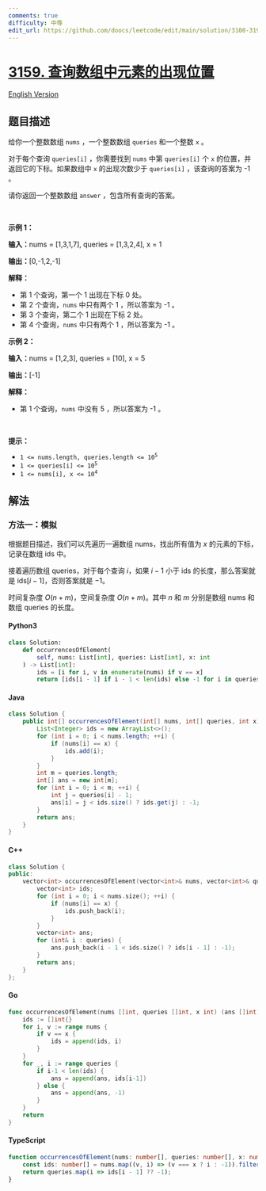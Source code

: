 ```yaml
---
comments: true
difficulty: 中等
edit_url: https://github.com/doocs/leetcode/edit/main/solution/3100-3199/3159.Find%20Occurrences%20of%20an%20Element%20in%20an%20Array/README.md
---
```


<!-- problem:start -->

# [3159. 查询数组中元素的出现位置](https://leetcode.cn/problems/find-occurrences-of-an-element-in-an-array)

[English Version](/solution/3100-3199/3159.Find%20Occurrences%20of%20an%20Element%20in%20an%20Array/README_EN.md)

## 题目描述

<!-- description:start -->

<p>给你一个整数数组&nbsp;<code>nums</code>&nbsp;，一个整数数组&nbsp;<code>queries</code>&nbsp;和一个整数&nbsp;<code>x</code>&nbsp;。</p>

<p>对于每个查询&nbsp;<code>queries[i]</code>&nbsp;，你需要找到&nbsp;<code>nums</code>&nbsp;中第&nbsp;<code>queries[i]</code>&nbsp;个&nbsp;<code>x</code>&nbsp;的位置，并返回它的下标。如果数组中&nbsp;<code>x</code>&nbsp;的出现次数少于&nbsp;<code>queries[i]</code>&nbsp;，该查询的答案为 -1 。</p>

<p>请你返回一个整数数组&nbsp;<code>answer</code>&nbsp;，包含所有查询的答案。</p>

<p>&nbsp;</p>

<p><strong class="example">示例 1：</strong></p>

<div class="example-block">
<p><span class="example-io"><b>输入：</b>nums = [1,3,1,7], queries = [1,3,2,4], x = 1</span></p>

<p><span class="example-io"><b>输出：</b>[0,-1,2,-1]</span></p>

<p><strong>解释：</strong></p>

<ul>
	<li>第 1 个查询，第一个 1 出现在下标 0 处。</li>
	<li>第 2 个查询，<code>nums</code>&nbsp;中只有两个 1 ，所以答案为 -1 。</li>
	<li>第 3 个查询，第二个 1 出现在下标 2 处。</li>
	<li>第 4 个查询，<code>nums</code>&nbsp;中只有两个 1 ，所以答案为 -1 。</li>
</ul>
</div>

<p><strong class="example">示例 2：</strong></p>

<div class="example-block">
<p><span class="example-io"><b>输入：</b>nums = [1,2,3], queries = [10], x = 5</span></p>

<p><span class="example-io"><b>输出：</b>[-1]</span></p>

<p><strong>解释：</strong></p>

<ul>
	<li>第 1 个查询，<code>nums</code>&nbsp;中没有 5 ，所以答案为 -1 。</li>
</ul>
</div>

<p>&nbsp;</p>

<p><strong>提示：</strong></p>

<ul>
	<li><code>1 &lt;= nums.length, queries.length &lt;= 10<sup>5</sup></code></li>
	<li><code>1 &lt;= queries[i] &lt;= 10<sup>5</sup></code></li>
	<li><code>1 &lt;= nums[i], x &lt;= 10<sup>4</sup></code></li>
</ul>

<!-- description:end -->

## 解法

<!-- solution:start -->

### 方法一：模拟

根据题目描述，我们可以先遍历一遍数组 $\text{nums}$，找出所有值为 $x$ 的元素的下标，记录在数组 $\text{ids}$ 中。

接着遍历数组 $\text{queries}$，对于每个查询 $i$，如果 $i - 1$ 小于 $\text{ids}$ 的长度，那么答案就是 $\text{ids}[i - 1]$，否则答案就是 $-1$。

时间复杂度 $O(n + m)$，空间复杂度 $O(n + m)$。其中 $n$ 和 $m$ 分别是数组 $\text{nums}$ 和数组 $\text{queries}$ 的长度。

<!-- tabs:start -->

#### Python3

```python
class Solution:
    def occurrencesOfElement(
        self, nums: List[int], queries: List[int], x: int
    ) -> List[int]:
        ids = [i for i, v in enumerate(nums) if v == x]
        return [ids[i - 1] if i - 1 < len(ids) else -1 for i in queries]
```

#### Java

```java
class Solution {
    public int[] occurrencesOfElement(int[] nums, int[] queries, int x) {
        List<Integer> ids = new ArrayList<>();
        for (int i = 0; i < nums.length; ++i) {
            if (nums[i] == x) {
                ids.add(i);
            }
        }
        int m = queries.length;
        int[] ans = new int[m];
        for (int i = 0; i < m; ++i) {
            int j = queries[i] - 1;
            ans[i] = j < ids.size() ? ids.get(j) : -1;
        }
        return ans;
    }
}
```

#### C++

```cpp
class Solution {
public:
    vector<int> occurrencesOfElement(vector<int>& nums, vector<int>& queries, int x) {
        vector<int> ids;
        for (int i = 0; i < nums.size(); ++i) {
            if (nums[i] == x) {
                ids.push_back(i);
            }
        }
        vector<int> ans;
        for (int& i : queries) {
            ans.push_back(i - 1 < ids.size() ? ids[i - 1] : -1);
        }
        return ans;
    }
};
```

#### Go

```go
func occurrencesOfElement(nums []int, queries []int, x int) (ans []int) {
	ids := []int{}
	for i, v := range nums {
		if v == x {
			ids = append(ids, i)
		}
	}
	for _, i := range queries {
		if i-1 < len(ids) {
			ans = append(ans, ids[i-1])
		} else {
			ans = append(ans, -1)
		}
	}
	return
}
```

#### TypeScript

```ts
function occurrencesOfElement(nums: number[], queries: number[], x: number): number[] {
    const ids: number[] = nums.map((v, i) => (v === x ? i : -1)).filter(v => v !== -1);
    return queries.map(i => ids[i - 1] ?? -1);
}
```

<!-- tabs:end -->

<!-- solution:end -->

<!-- problem:end -->
